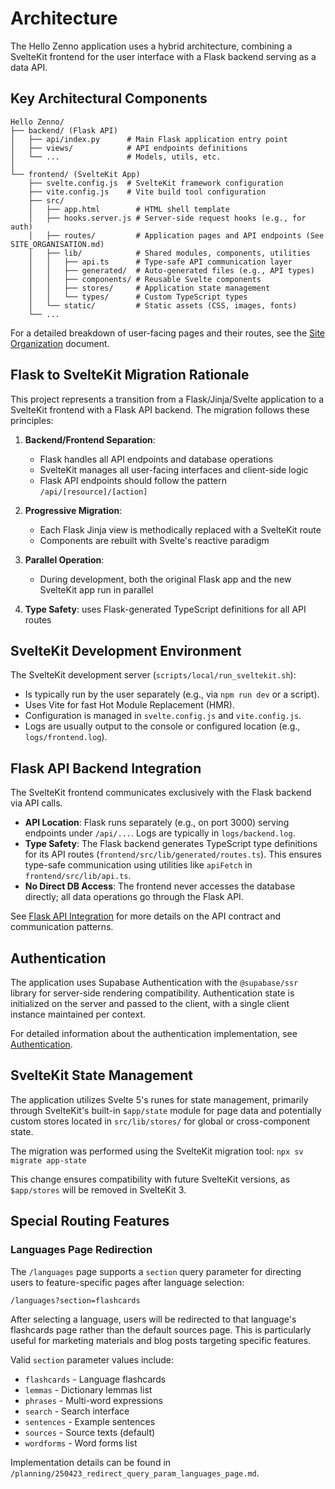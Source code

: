 # Architecture

The Hello Zenno application uses a hybrid architecture, combining a SvelteKit frontend for the user interface with a Flask backend serving as a data API.

## Key Architectural Components

```
Hello Zenno/
├── backend/ (Flask API)
│   ├── api/index.py      # Main Flask application entry point
│   ├── views/            # API endpoints definitions
│   └── ...               # Models, utils, etc.
│
└── frontend/ (SvelteKit App)
    ├── svelte.config.js  # SvelteKit framework configuration
    ├── vite.config.js    # Vite build tool configuration
    ├── src/
    │   ├── app.html        # HTML shell template
    │   ├── hooks.server.js # Server-side request hooks (e.g., for auth)
    │   ├── routes/         # Application pages and API endpoints (See SITE_ORGANISATION.md)
    │   ├── lib/            # Shared modules, components, utilities
    │   │   ├── api.ts      # Type-safe API communication layer
    │   │   ├── generated/  # Auto-generated files (e.g., API types)
    │   │   ├── components/ # Reusable Svelte components
    │   │   ├── stores/     # Application state management
    │   │   └── types/      # Custom TypeScript types
    │   └── static/         # Static assets (CSS, images, fonts)
    └── ...
```

For a detailed breakdown of user-facing pages and their routes, see the [Site Organization](./SITE_ORGANISATION.md) document.

## Flask to SvelteKit Migration Rationale

This project represents a transition from a Flask/Jinja/Svelte application to a SvelteKit frontend with a Flask API backend. The migration follows these principles:

1. **Backend/Frontend Separation**: 
   - Flask handles all API endpoints and database operations
   - SvelteKit manages all user-facing interfaces and client-side logic
   - Flask API endpoints should follow the pattern `/api/[resource]/[action]`

3. **Progressive Migration**:
   - Each Flask Jinja view is methodically replaced with a SvelteKit route
   - Components are rebuilt with Svelte's reactive paradigm

4. **Parallel Operation**:
   - During development, both the original Flask app and the new SvelteKit app run in parallel

5. **Type Safety**: uses Flask-generated TypeScript definitions for all API routes

## SvelteKit Development Environment

The SvelteKit development server (`scripts/local/run_sveltekit.sh`):
- Is typically run by the user separately (e.g., via `npm run dev` or a script).
- Uses Vite for fast Hot Module Replacement (HMR).
- Configuration is managed in `svelte.config.js` and `vite.config.js`.
- Logs are usually output to the console or configured location (e.g., `logs/frontend.log`).

## Flask API Backend Integration

The SvelteKit frontend communicates exclusively with the Flask backend via API calls.

- **API Location**: Flask runs separately (e.g., on port 3000) serving endpoints under `/api/...`. Logs are typically in `logs/backend.log`.
- **Type Safety**: The Flask backend generates TypeScript type definitions for its API routes (`frontend/src/lib/generated/routes.ts`). This ensures type-safe communication using utilities like `apiFetch` in `frontend/src/lib/api.ts`.
- **No Direct DB Access**: The frontend never accesses the database directly; all data operations go through the Flask API.

See [Flask API Integration](./BACKEND_FLASK_API_INTEGRATION.md) for more details on the API contract and communication patterns.

## Authentication

The application uses Supabase Authentication with the `@supabase/ssr` library for server-side rendering compatibility. Authentication state is initialized on the server and passed to the client, with a single client instance maintained per context.

For detailed information about the authentication implementation, see [Authentication](./AUTH.md).

## SvelteKit State Management

The application utilizes Svelte 5's runes for state management, primarily through SvelteKit's built-in `$app/state` module for page data and potentially custom stores located in `src/lib/stores/` for global or cross-component state.

The migration was performed using the SvelteKit migration tool: `npx sv migrate app-state`

This change ensures compatibility with future SvelteKit versions, as `$app/stores` will be removed in SvelteKit 3.

## Special Routing Features

### Languages Page Redirection

The `/languages` page supports a `section` query parameter for directing users to feature-specific pages after language selection:

```
/languages?section=flashcards
```

After selecting a language, users will be redirected to that language's flashcards page rather than the default sources page. This is particularly useful for marketing materials and blog posts targeting specific features.

Valid `section` parameter values include:
- `flashcards` - Language flashcards
- `lemmas` - Dictionary lemmas list
- `phrases` - Multi-word expressions
- `search` - Search interface
- `sentences` - Example sentences
- `sources` - Source texts (default)
- `wordforms` - Word forms list

Implementation details can be found in `/planning/250423_redirect_query_param_languages_page.md`.


